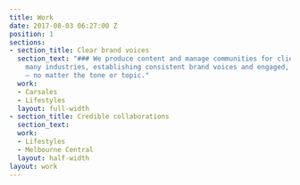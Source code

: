 ```yaml
---
title: Work
date: 2017-08-03 06:27:00 Z
position: 1
sections:
- section_title: Clear brand voices
  section_text: "### We produce content and manage communities for clients across
    many industries, establishing consistent brand voices and engaged, active audiences
    — no matter the tone or topic."
  work:
  - Carsales
  - Lifestyles
  layout: full-width
- section_title: Credible collaborations
  section_text: 
  work:
  - Lifestyles
  - Melbourne Central
  layout: half-width
layout: work
---
```


